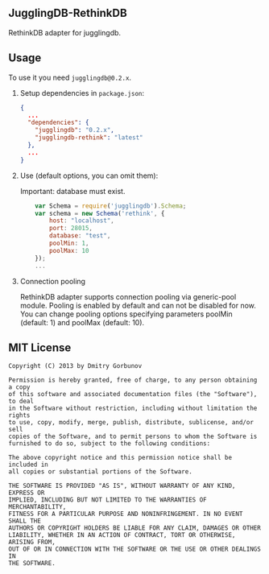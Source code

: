 ## JugglingDB-RethinkDB

RethinkDB adapter for jugglingdb.

## Usage

To use it you need `jugglingdb@0.2.x`.

1. Setup dependencies in `package.json`:

    ```json
    {
      ...
      "dependencies": {
        "jugglingdb": "0.2.x",
        "jugglingdb-rethink": "latest"
      },
      ...
    }
    ```

2. Use (default options, you can omit them):

    Important: database must exist.

    ```javascript
        var Schema = require('jugglingdb').Schema;
        var schema = new Schema('rethink', {
            host: "localhost",
            port: 28015,
            database: "test",
            poolMin: 1,
            poolMax: 10
        });
        ...
    ```

3. Connection pooling

    RethinkDB adapter supports connection pooling via generic-pool module.
    Pooling is enabled by default and can not be disabled for now.
    You can change pooling options specifying parameters poolMin (default: 1) and poolMax (default: 10).

## MIT License

    Copyright (C) 2013 by Dmitry Gorbunov

    Permission is hereby granted, free of charge, to any person obtaining a copy
    of this software and associated documentation files (the "Software"), to deal
    in the Software without restriction, including without limitation the rights
    to use, copy, modify, merge, publish, distribute, sublicense, and/or sell
    copies of the Software, and to permit persons to whom the Software is
    furnished to do so, subject to the following conditions:

    The above copyright notice and this permission notice shall be included in
    all copies or substantial portions of the Software.

    THE SOFTWARE IS PROVIDED "AS IS", WITHOUT WARRANTY OF ANY KIND, EXPRESS OR
    IMPLIED, INCLUDING BUT NOT LIMITED TO THE WARRANTIES OF MERCHANTABILITY,
    FITNESS FOR A PARTICULAR PURPOSE AND NONINFRINGEMENT. IN NO EVENT SHALL THE
    AUTHORS OR COPYRIGHT HOLDERS BE LIABLE FOR ANY CLAIM, DAMAGES OR OTHER
    LIABILITY, WHETHER IN AN ACTION OF CONTRACT, TORT OR OTHERWISE, ARISING FROM,
    OUT OF OR IN CONNECTION WITH THE SOFTWARE OR THE USE OR OTHER DEALINGS IN
    THE SOFTWARE.

